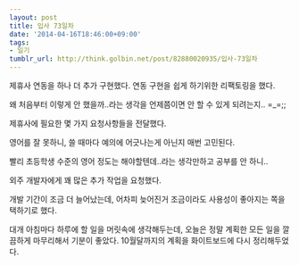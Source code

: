 ```yaml
---
layout: post
title: 입사 73일차
date: '2014-04-16T18:46:00+09:00'
tags:
- 일기
tumblr_url: http://think.golbin.net/post/82880020935/입사-73일차
---
```

제휴사 연동을 하나 더 추가 구현했다.
연동 구현을 쉽게 하기위한 리팩토링을 했다.

왜 처음부터 이렇게 안 했을까..라는 생각을 언제쯤이면 안 할 수 있게 되려는지.. =_=;;

제휴사에 필요한 몇 가지 요청사항들을 전달했다.

영어를 잘 못하니, 쓸 때마다 예의에 어긋나는게 아닌지 매번 고민된다.

빨리 초등학생 수준의 영어 정도는 해야할텐데..라는 생각만하고 공부를 안 하니..


외주 개발자에게 꽤 많은 추가 작업을 요청했다.

개발 기간이 조금 더 늘어났는데, 어차피 늦어진거 조금이라도 사용성이 좋아지는 쪽을 택하기로 했다.

대개 아침마다 하루에 할 일을 머릿속에 생각해두는데, 오늘은 정말 계획한 모든 일을 깔끔하게 마무리해서 기분이 좋았다.
10월달까지의 계획을 화이트보드에 다시 정리해두었다.
